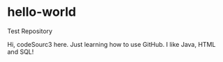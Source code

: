 # hello-world
Test Repository

Hi, codeSourc3 here. Just learning how to use GitHub. I like Java, HTML and SQL!
